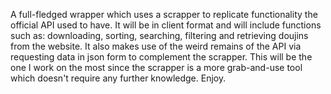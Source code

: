 A full-fledged wrapper which uses a scrapper to replicate functionality the official API used to have. It will be in client format and will include functions such as: downloading, sorting, searching, filtering and retrieving doujins from the website. It also makes use of the weird remains of the API via requesting data in json form to complement the scrapper.
This will be the one I work on the most since the scrapper is a more grab-and-use tool which doesn't require any further knowledge. Enjoy.
